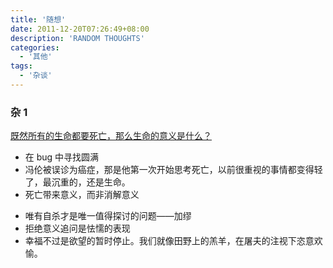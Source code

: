 ```yaml
---
title: '随想'
date: 2011-12-20T07:26:49+08:00
description: 'RANDOM THOUGHTS'
categories:
  - '其他'
tags:
  - '杂谈'
---
```


### 杂 1

[既然所有的生命都要死亡，那么生命的意义是什么？](https://www.zhihu.com/question/288017836)

- 在 bug 中寻找圆满
- 冯伦被误诊为癌症，那是他第一次开始思考死亡，以前很重视的事情都变得轻了，最沉重的，还是生命。
- 死亡带来意义，而非消解意义
<!--more-->
- 唯有自杀才是唯一值得探讨的问题——加缪
- 拒绝意义追问是怯懦的表现
- 幸福不过是欲望的暂时停止。我们就像田野上的羔羊，在屠夫的注视下恣意欢愉。
